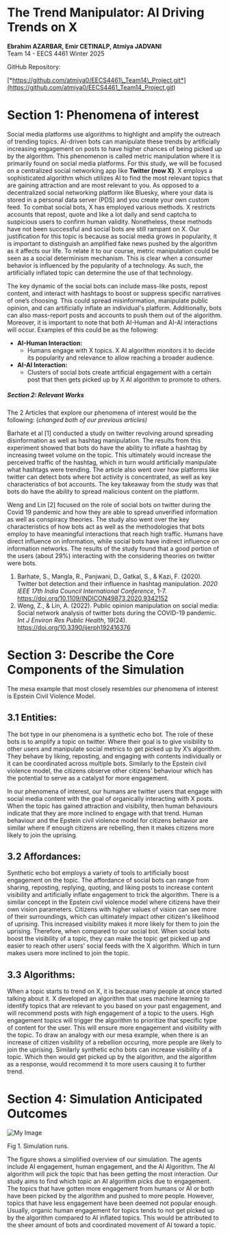# **The Trend Manipulator: AI Driving Trends on X**

**Ebrahim AZARBAR, Emir CETINALP, Atmiya JADVANI**  
Team 14 \- EECS 4461 Winter 2025

GitHub Repository:

 [*https://github.com/atmiya0/EECS4461\_Team14\_Project.git*](https://github.com/atmiya0/EECS4461_Team14_Project.git)

# **Section 1: Phenomena of interest**

Social media platforms use algorithms to highlight and amplify the outreach of trending topics. AI-driven bots can manipulate these trends by artificially increasing engagement on posts to have higher chances of being picked up by the algorithm. This phenomenon is called metric manipulation where it is primarily found on social media platforms. For this study, we will be focused on a centralized social networking app like **Twitter (now X)**. X employs a sophisticated algorithm which utilizes AI to find the most relevant topics that are gaining attraction and are most relevant to you. As opposed to a decentralized social networking platform like Bluesky, where your data is stored in a personal data server (PDS) and you create your own custom feed. To combat social bots, X has employed various methods. X restricts accounts that repost, quote and like a lot daily and send captcha to suspicious users to confirm human validity. Nonetheless, these methods have not been successful and social bots are still rampant on X. Our justification for this topic is because as social media grows in popularity, it is important to distinguish an amplified fake news pushed by the algorithm as it affects our life. To relate it to our course, metric manipulation could be seen as a social determinism mechanism. This is clear when a consumer behavior is influenced by the popularity of a technology. As such, the artificially inflated topic can determine the use of that technology.

The key dynamic of the social bots can include mass-like posts, repost content, and interact with hashtags to boost or suppress specific narratives of one’s choosing. This could spread misinformation, manipulate public opinion, and can artificially inflate an individual's platform. Additionally, bots can also mass-report posts and accounts to push them out of the algorithm. Moreover, it is important to note that both AI-Human and AI-AI interactions will occur. Examples of this could be as the following: 

* **AI-Human Interaction:**   
  * Humans engage with X topics. X AI algorithm monitors it to decide its popularity and relevance to allow reaching a broader audience.  
* **AI-AI Interaction:**   
  * Clusters of social bots create artificial engagement with a certain post that then gets picked up by X AI algorithm to promote to others.

##### **Section 2: Relevant Works**

The 2 Articles that explore our phenomena of interest would be the following: (*changed both of our previous articles)*

Barhate et al \[1\] conducted a study on twitter revolving around spreading disinformation as well as hashtag manipulation. The results from this experiment showed that bots do have the ability to inflate a hashtag by increasing tweet volume on the topic. This ultimately would increase the perceived traffic of the hashtag, which in turn would artificially manipulate what hashtags were trending. The article also went over how platforms like twitter can detect bots where bot activity is concentrated, as well as key characteristics of bot accounts. The key takeaway from the study was that bots do have the ability to spread malicious content on the platform. 

Weng and Lin \[2\] focused on the role of social bots on twitter during the Covid 19 pandemic and how they are able to spread unverified information as well as conspiracy theories. The study also went over the key characteristics of how bots act as well as the methodologies that bots employ to have meaningful interactions that reach high traffic. Humans have direct influence on information, while social bots have indirect influence on information networks. The results of the study found that a good portion of the users (about 29%) interacting with the considering theories on twitter were bots. 

1. Barhate, S., Mangla, R., Panjwani, D., Gatkal, S., & Kazi, F. (2020). Twitter bot detection and their influence in hashtag manipulation. *2020 IEEE 17th India Council International Conference*, 1-7. https://doi.org/10.1109/INDICON49873.2020.9342152  
2. Weng, Z., & Lin, A. (2022). Public opinion manipulation on social media: Social network analysis of twitter bots during the COVID-19 pandemic. *Int J Environ Res Public Health*, 19(24). https://doi.org/10.3390/ijerph192416376

# **Section 3: Describe the Core Components of the Simulation**

The mesa example that most closely resembles our phenomena of interest is Epstein Civil Violence Model.

## **3.1 Entities:**

The bot type in our phenomena is a synthetic echo bot. The role of these bots is to amplify a topic on twitter. Where their goal is to give visibility to other users and manipulate social metrics to get picked up by X’s algorithm. They behave by liking, reposting, and engaging with contents individually or it can be coordinated across multiple bots. Similarly to the  Epstein civil violence model, the citizens observe other citizens' behaviour which has the potential to serve as a catalyst for more engagement.

In our phenomena of interest, our humans are twitter users that engage with social media content with the goal of organically interacting with X posts. When the topic has gained attraction and visibility, then human behaviours indicate that they are more inclined to engage with that trend. Human behaviour and the Epstein civil violence model for citizens behavior are similar where if enough citizens are rebelling, then it makes citizens more likely to join the uprising.

## **3.2 Affordances:**

Synthetic echo bot employs a variety of tools to artificially boost engagement on the topic. The affordance of social bots can range from sharing, reposting, replying, quoting, and liking posts to increase content visibility and artificially inflate engagement to trick the algorithm. There is a similar concept in the Epstein civil violence model where citizens have their own vision parameters. Citizens with higher values of vision can see more of their surroundings, which can ultimately impact other citizen's likelihood of uprising. This increased visibility makes it more likely for them to join the uprising. Therefore, when compared to our social bot. When social bots boost the visibility of a topic, they can make the topic get picked up and easier to reach other users' social feeds with the X algorithm. Which in turn makes users more inclined to join the topic.

## **3.3 Algorithms:**

When a topic starts to trend on X, it is because many people at once started talking about it. X developed an algorithm that uses machine learning to identify topics that are relevant to you based on your past engagement, and will recommend posts with high engagement of a topic to the users. High engagement topics will trigger the algorithm to prioritize that specific type of content for the user. This will ensure more engagement and visibility with the topic. To draw an analogy with our mesa example, when there is an increase of citizen visibility of a rebellion occuring, more people are likely to join the uprising. Similarly synthetic echo bots can increase visibility of a topic. Which then would get picked up by the algorithm, and the algorithm as a response, would recommend it to more users causing it to further trend.

# **Section 4: Simulation Anticipated Outcomes**

![My Image](/DEL2%20Figure%201.png)

Fig 1\. Simulation runs.

The figure shows a simplified overview of our simulation. The agents include AI engagement, human engagement, and the AI Algorithm. The AI algorithm will pick the topic that has been getting the most interaction. Our study aims to find which topic an AI algorithm picks due to engagement. The topics that have gotten more engagement from humans or AI or both have been picked by the algorithm and pushed to more people. However, topics that have less engagement have been deemed not popular enough. Usually, organic human engagement for topics tends to not get picked up by the algorithm compared to AI inflated topics. This would be attributed to the sheer amount of bots and coordinated movement of AI toward a topic.